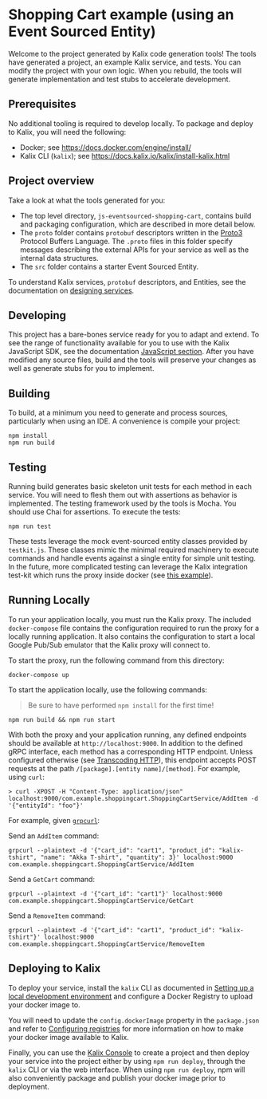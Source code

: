 # Shopping Cart example (using an Event Sourced Entity)

Welcome to the project generated by Kalix code generation tools! The tools have generated a project, an example Kalix service, and tests. You can modify the project with your own logic. When you rebuild, the tools will generate implementation and test stubs to accelerate development.

## Prerequisites

No additional tooling is required to develop locally. To package and deploy to Kalix, you will need the following:

- Docker; see https://docs.docker.com/engine/install/
- Kalix CLI (`kalix`); see https://docs.kalix.io/kalix/install-kalix.html

## Project overview

Take a look at what the tools generated for you:

- The top level directory, `js-eventsourced-shopping-cart`, contains build and packaging configuration, which are described in more detail below.
- The `proto` folder contains `protobuf` descriptors written in the [Proto3](https://developers.google.com/protocol-buffers/docs/proto3) Protocol Buffers Language. The `.proto` files in this folder specify messages describing the external APIs for your service as well as the internal data structures.  
- The `src` folder contains a starter Event Sourced Entity.

To understand Kalix services, `protobuf` descriptors, and Entities, see the documentation on [designing services](https://docs.kalix.io/designing/index.html).

## Developing

This project has a bare-bones service ready for you to adapt and
extend. To see the range of functionality available for you to use with the Kalix JavaScript SDK, see the documentation [JavaScript section](https://docs.kalix.io/javascript/index.html). After you have modified any source files, build and the tools will preserve your changes as well as generate stubs for you to implement.

## Building

To build, at a minimum you need to generate and process sources, particularly when using an IDE.
A convenience is compile your project:

```shell
npm install
npm run build
```

## Testing

Running build generates basic skeleton unit tests for each method in each service. You will need to flesh them out with assertions as behavior is implemented. The testing framework used by the tools is Mocha. You should use Chai for assertions. To execute the tests:

```shell
npm run test
```

These tests leverage the mock event-sourced entity classes provided by `testkit.js`. These classes mimic the minimal required machinery to execute commands and handle events against a single entity for simple unit testing. In the future, more complicated testing can leverage the Kalix integration test-kit which runs the proxy inside docker (see [this example](https://github.com/lightbend/kalix-framework/blob/master/javascript-sdk/integration-test/integration-testkit-test.js)).

## Running Locally

To run your application locally, you must run the Kalix proxy. The included `docker-compose` file contains the configuration required to run the proxy for a locally running application. It also contains the configuration to start a local Google Pub/Sub emulator that the Kalix proxy will connect to.

To start the proxy, run the following command from this directory:

```shell
docker-compose up
```

To start the application locally, use the following commands:

> Be sure to have performed `npm install` for the first time!

```shell
npm run build && npm run start
```

With both the proxy and your application running, any defined endpoints should be available at `http://localhost:9000`. In addition to the defined gRPC interface, each method has a corresponding HTTP endpoint. Unless configured otherwise (see [Transcoding HTTP](https://docs.kalix.io/javascript/proto.html#_transcoding_http)), this endpoint accepts POST requests at the path `/[package].[entity name]/[method]`. For example, using `curl`:

```shell
> curl -XPOST -H "Content-Type: application/json" localhost:9000/com.example.shoppingcart.ShoppingCartService/AddItem -d '{"entityId": "foo"}'
```

For example, given [`grpcurl`](https://github.com/fullstorydev/grpcurl):

Send an `AddItem` command:

```shell
grpcurl --plaintext -d '{"cart_id": "cart1", "product_id": "kalix-tshirt", "name": "Akka T-shirt", "quantity": 3}' localhost:9000 com.example.shoppingcart.ShoppingCartService/AddItem
```

Send a `GetCart` command:

```shell
grpcurl --plaintext -d '{"cart_id": "cart1"}' localhost:9000 com.example.shoppingcart.ShoppingCartService/GetCart
```

Send a `RemoveItem` command:

```shell
grpcurl --plaintext -d '{"cart_id": "cart1", "product_id": "kalix-tshirt"}' localhost:9000 com.example.shoppingcart.ShoppingCartService/RemoveItem
```

## Deploying to Kalix

To deploy your service, install the `kalix` CLI as documented in [Setting up a local development environment](https://docs.kalix.io/getting-started/set-up-development-env.html) and configure a Docker Registry to upload your docker image to.

You will need to update the `config.dockerImage` property in the `package.json` and refer to [Configuring registries](https://docs.kalix.io/projects/container-registries.html) for more information on how to make your docker image available to Kalix.

Finally, you can use the [Kalix Console](https://console.kalix.io)
to create a project and then deploy your service into the project either by using `npm run deploy`,
through the `kalix` CLI or via the web interface. When using `npm run deploy`, npm will also
conveniently package and publish your docker image prior to deployment.
